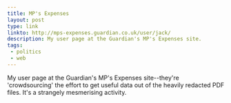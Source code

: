 ```yaml
---
title: MP's Expenses
layout: post
type: link
linkto: http://mps-expenses.guardian.co.uk/user/jack/
description: My user page at the Guardian's MP's Expenses site.
tags:
 - politics
 - web
---
```

My user page at the Guardian's MP's Expenses site--they're 'crowdsourcing' the effort to get useful data out of the heavily redacted PDF files. It's a strangely mesmerising activity.